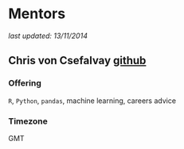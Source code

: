# Mentors
_last updated: 13/11/2014_

## Chris von Csefalvay [github](http://www.github.com/chrisvoncsefalvay)

### Offering
`R`, `Python`, `pandas`, machine learning, careers advice

### Timezone
GMT